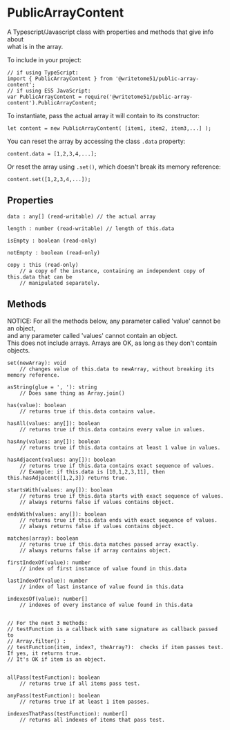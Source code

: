 # PublicArrayContent

A Typescript/Javascript class with properties and methods that give info about  
what is in the array.

To include in your project:

    // if using TypeScript:
    import { PublicArrayContent } from '@writetome51/public-array-content';
    // if using ES5 JavaScript:
    var PublicArrayContent = require('@writetome51/public-array-content').PublicArrayContent;


To instantiate, pass the actual array it will contain to its constructor:

    let content = new PublicArrayContent( [item1, item2, item3,...] );

You can reset the array by accessing the class `.data` property:

    content.data = [1,2,3,4,...];
    
Or reset the array using `.set()`, which doesn't break its memory reference:

    content.set([1,2,3,4,...]);

## Properties

	data : any[] (read-writable) // the actual array
	
	length : number (read-writable) // length of this.data

	isEmpty : boolean (read-only)

	notEmpty : boolean (read-only)

	copy : this (read-only)
        // a copy of the instance, containing an independent copy of this.data that can be 
        // manipulated separately.


## Methods

NOTICE:  For all the methods below, any parameter called 'value' cannot be an object,   
and any parameter called 'values' cannot contain an object.   
This does not include arrays. Arrays are OK, as long as they don't contain objects.
    
    set(newArray): void
        // changes value of this.data to newArray, without breaking its memory reference.

	asString(glue = ', '): string
        // Does same thing as Array.join()

	has(value): boolean
	    // returns true if this.data contains value.
	
	hasAll(values: any[]): boolean
	    // returns true if this.data contains every value in values.
	
	hasAny(values: any[]): boolean
	    // returns true if this.data contains at least 1 value in values.

	hasAdjacent(values: any[]): boolean
        // returns true if this.data contains exact sequence of values.
        // Example: if this.data is [10,1,2,3,11], then this.hasAdjacent([1,2,3]) returns true.

	startsWith(values: any[]): boolean
        // returns true if this.data starts with exact sequence of values.
        // always returns false if values contains object.

	endsWith(values: any[]): boolean
        // returns true if this.data ends with exact sequence of values.
        // always returns false if values contains object.

	matches(array): boolean
	    // returns true if this.data matches passed array exactly.
	    // always returns false if array contains object.
	    
    firstIndexOf(value): number
        // index of first instance of value found in this.data
    
    lastIndexOf(value): number
        // index of last instance of value found in this.data
    
    indexesOf(value): number[]
        // indexes of every instance of value found in this.data


	// For the next 3 methods:
	// testFunction is a callback with same signature as callback passed to
	// Array.filter() :
	// testFunction(item, index?, theArray?):  checks if item passes test. If yes, it returns true.
	// It's OK if item is an object.


	allPass(testFunction): boolean
	    // returns true if all items pass test.

	anyPass(testFunction): boolean
        // returns true if at least 1 item passes.

	indexesThatPass(testFunction): number[]
        // returns all indexes of items that pass test.


